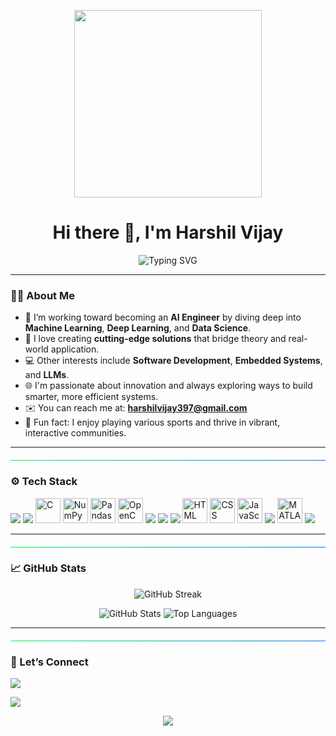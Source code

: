 <p align="center">
<img src="https://github.com/user-attachments/assets/735e3733-24ba-4e1d-b3e5-0534907e68aa" width="300px">
</p>




<h1 align="center">Hi there 👋, I'm Harshil Vijay</h1>

<p align="center">
  <img src="https://readme-typing-svg.herokuapp.com?font=Fira+Code&duration=3000&pause=1000&color=4AE4F3&center=true&vCenter=true&width=435&lines=Aspiring+AI+Engineer;ML+%7C+DL+%7C+LLMs+Explorer" alt="Typing SVG" />
</p>

---

### 👨‍💻 About Me

- 🎯 I’m working toward becoming an **AI Engineer** by diving deep into **Machine Learning**, **Deep Learning**, and **Data Science**.
- 🧠 I love creating **cutting-edge solutions** that bridge theory and real-world application.
- 💻 Other interests include **Software Development**, **Embedded Systems**, and **LLMs**.
- 🌐 I'm passionate about innovation and always exploring ways to build smarter, more efficient systems.
- ✉️ You can reach me at: **harshilvijay397@gmail.com**
- 🏏 Fun fact: I enjoy playing various sports and thrive in vibrant, interactive communities.

---

<hr style="border: none; height: 1px; background: linear-gradient(to right, #00f260, #0575e6); margin: 20px 0;" />


### ⚙️ Tech Stack

<p>
  <img src="https://img.shields.io/badge/Python-3670A0?style=for-the-badge&logo=python&logoColor=ffdd54"/>
  <img src="https://img.shields.io/badge/C++-00599C?style=for-the-badge&logo=c%2B%2B&logoColor=white"/>
  <img src="https://cdn.jsdelivr.net/gh/devicons/devicon/icons/c/c-original.svg" alt="C" width="40" height="40"/>
  <img src="https://cdn.jsdelivr.net/gh/devicons/devicon/icons/numpy/numpy-original.svg" alt="NumPy" width="40" height="40"/>
  <img src="https://cdn.jsdelivr.net/gh/devicons/devicon/icons/pandas/pandas-original.svg" alt="Pandas" width="40" height="40"/>
  <img src="https://cdn.jsdelivr.net/gh/devicons/devicon/icons/opencv/opencv-original.svg" alt="OpenCV" width="40" height="40"/>
  <img src="https://img.shields.io/badge/TensorFlow-FF6F00?style=for-the-badge&logo=TensorFlow&logoColor=white"/>
  <img src="https://img.shields.io/badge/PyTorch-EE4C2C?style=for-the-badge&logo=PyTorch&logoColor=white"/>
  <img src="https://img.shields.io/badge/Jupyter-F37626?style=for-the-badge&logo=Jupyter&logoColor=white"/>
  <img src="https://cdn.jsdelivr.net/gh/devicons/devicon/icons/html5/html5-original.svg" alt="HTML" width="40" height="40"/>
  <img src="https://cdn.jsdelivr.net/gh/devicons/devicon/icons/css3/css3-original.svg" alt="CSS" width="40" height="40"/>
  <img src="https://cdn.jsdelivr.net/gh/devicons/devicon/icons/javascript/javascript-original.svg" alt="JavaScript" width="40" height="40"/>
  <img src="https://img.shields.io/badge/Arduino-00979D?style=for-the-badge&logo=Arduino&logoColor=white"/>
  <img src="https://cdn.jsdelivr.net/gh/devicons/devicon/icons/matlab/matlab-original.svg" alt="MATLAB" width="40" height="40"/>
  <img src="https://img.shields.io/badge/Linux-FCC624?style=for-the-badge&logo=linux&logoColor=black"/>

</p>

---

<hr style="border: none; height: 1px; background: linear-gradient(to right, #00f260, #0575e6); margin: 20px 0;" />


### 📈 GitHub Stats

<p align="center">
  <img src="https://github-readme-streak-stats.herokuapp.com/?user=HarshilVj&theme=tokyonight" alt="GitHub Streak" />
</p>

<p align="center">
  <img src="https://github-readme-stats.vercel.app/api?username=HarshilVj&show_icons=true&theme=radical" alt="GitHub Stats" />
  <img src="https://github-readme-stats.vercel.app/api/top-langs/?username=HarshilVj&layout=compact&theme=radical" alt="Top Languages" />
</p>

---

<hr style="border: none; height: 1px; background: linear-gradient(to right, #00f260, #0575e6); margin: 20px 0;" />


### 🤝 Let’s Connect

<p>
  <a href="mailto:harshilvijay397@gmail.com"><img src="https://img.shields.io/badge/Gmail-D14836?style=for-the-badge&logo=gmail&logoColor=white"/></a>
  
  <a href="https://www.linkedin.com/in/harshil-vijay-4168802a0" target="_blank"><img src="https://img.shields.io/badge/LinkedIn-blue?style=for-the-badge&logo=linkedin&logoColor=white"/></a>
</p>



<p align="center">
  <img src="https://readme-typing-svg.herokuapp.com?font=Fira+Code&weight=500&size=20&duration=3000&pause=1000&color=27F779&center=true&vCenter=true&width=435&lines=Welcome+to+Harshil's+GitHub+Terminal;AI+Engineer+in+the+Making;Stay+Curious+%26+Keep+Building!",width="100%">
</p>

